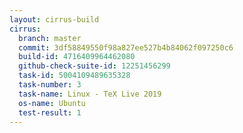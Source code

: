 ```yaml
---
layout: cirrus-build
cirrus:
  branch: master
  commit: 3df58849550f98a827ee527b4b84062f097250c6
  build-id: 4716409964462080
  github-check-suite-id: 12251456299
  task-id: 5004109489635328
  task-number: 3
  task-name: Linux - TeX Live 2019
  os-name: Ubuntu
  test-result: 1
---
```

